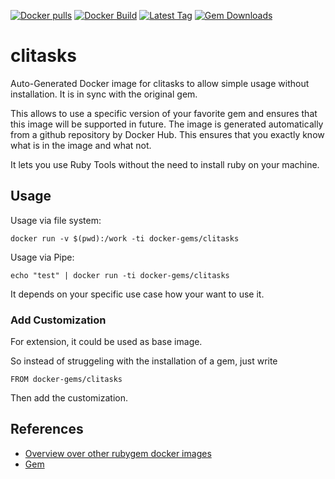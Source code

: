 [![Docker pulls](https://img.shields.io/docker/pulls/rubygem/clitasks.svg)](https://hub.docker.com/r/rubygem/clitasks/)
[![Docker Build](https://img.shields.io/docker/automated/rubygem/clitasks.svg)](https://hub.docker.com/r/rubygem/clitasks/)
[![Latest Tag](https://img.shields.io/github/tag/docker-rubygem/clitasks.svg)](https://hub.docker.com/r/rubygem/clitasks/)
[![Gem Downloads](https://img.shields.io/gem/dt/clitasks.svg)](https://rubygems.org/gems/clitasks/)
# clitasks

Auto-Generated Docker image for clitasks to allow simple usage without installation.
It is in sync with the original gem.

This allows to use a specific version of your favorite gem and ensures that this image will be supported in future.
The image is generated automatically from a github repository by Docker Hub.
This ensures that you exactly know what is in the image and what not.

It lets you use Ruby Tools without the need to install ruby on your machine.

## Usage

Usage via file system:

`docker run -v $(pwd):/work -ti docker-gems/clitasks`

Usage via Pipe:

`echo "test" | docker run -ti docker-gems/clitasks`

It depends on your specific use case how your want to use it.

### Add Customization

For extension, it could be used as base image.

So instead of struggeling with the installation of a gem, just write

`FROM docker-gems/clitasks`

Then add the customization.

## References

 - [Overview over other rubygem docker images](https://github.com/thinkbot/docker-rubygem)
 - [Gem](https://rubygems.org/gems/clitasks/)
